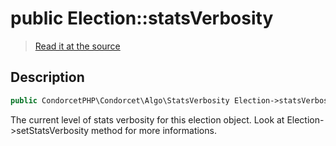 # public Election::statsVerbosity

> [Read it at the source](https://github.com/julien-boudry/Condorcet/blob/master/src/Election.php#L20)

## Description    

```php
public CondorcetPHP\Condorcet\Algo\StatsVerbosity Election->statsVerbosity 
```

The current level of stats verbosity for this election object. Look at Election->setStatsVerbosity method for more informations.
